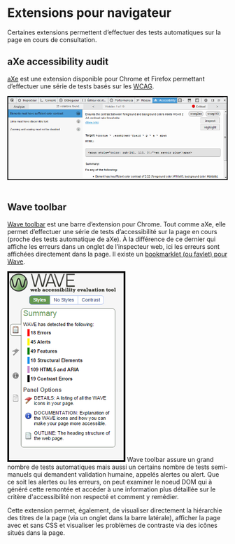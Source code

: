 # Extensions pour navigateur

<script>$(document).ready(function () {
    setBreadcrumb([
        {"label":"Outils de test", "url": "./methodes-outils.html"},
        {"label":"Extensions pour navigateur"}]);
});</script>

<span data-menuitem="methodes-outils"></span>

Certaines extensions permettent d’effectuer des tests automatiques sur la page en cours de consultation.

## <span lang="en">aXe accessibility audit</span>
[aXe](http://www.deque.com/axe/) est une extension disponible pour Chrome et Firefox permettant d’effectuer une série de tests basés sur les [WCAG](https://www.w3.org/WAI/intro/wcag).

![capture d’écran de l’extension axe](images/aXe.png)
&nbsp;

## <span lang="en">Wave toolbar</span>
[<span lang="en">Wave toolbar</span>](http://wave.webaim.org/extension/) est une barre d’extension pour Chrome. Tout comme aXe, elle permet d’effectuer une série de tests d’accessibilité sur la page en cours (proche des tests automatique de aXe). À la différence de ce dernier qui affiche les erreurs dans un onglet de l’inspecteur web, ici les erreurs sont affichées directement dans la page. Il existe un [bookmarklet (ou favlet) pour <span lang="en">Wave</span>](http://wave.webaim.org/help).

![capture d’écran de l’extension wave toolbar](images/wave.png)
<span lang="en">Wave toolbar</span> assure un grand nombre de tests automatiques mais aussi un certains nombre de tests semi-manuels qui demandent validation humaine,  appelés alertes ou <span lang="en">alert</span>. Que ce soit les alertes ou les erreurs, on peut examiner le noeud <abbr>DOM</abbr> qui à généré cette remontée et accéder à une information plus détaillée sur le critère d'accessibilité non respecté et comment y remédier.

Cette extension permet, également, de visualiser directement la hiérarchie des titres de la page (via un onglet dans la barre latérale), afficher la page avec et sans <abbr>CSS</abbr> et visualiser les problèmes de contraste via des icônes situés dans la page.

<!--  This file is part of a11y-guidelines | Our vision of mobile & web accessibility guidelines and best practices, with valid/invalid examples.
 Copyright (C) 2016  Orange SA
 See the Creative Commons Legal Code Attribution-ShareAlike 3.0 Unported License for more details (LICENSE file). -->